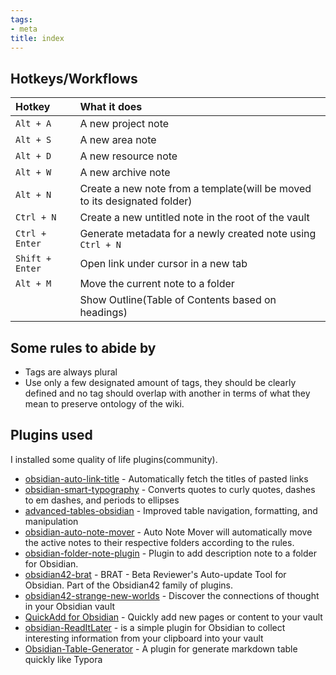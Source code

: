 ```yaml
---
tags:
- meta
title: index
---
```

   
## Hotkeys/Workflows   
   
   
| Hotkey          | What it does                                                              |   
|:--------------- |:------------------------------------------------------------------------- |   
| `Alt + A`       | A new project note                                                        |   
| `Alt + S`       | A new area note                                                           |   
| `Alt + D`       | A new resource note                                                       |   
| `Alt + W`       | A new archive note                                                        |   
| `Alt + N`       | Create a new note from a template(will be moved to its designated folder) |   
| `Ctrl + N`      | Create a new untitled note in the root of the vault                       |   
| `Ctrl + Enter`  | Generate metadata for a newly created note using `Ctrl + N`               |   
| `Shift + Enter` | Open link under cursor in a new tab                                       |   
| `Alt + M`       | Move the current note to a folder                                         |   
|                 | Show Outline(Table of Contents based on headings)                                                                          |   
   
## Some rules to abide by   
   
   
- Tags are always plural   
- Use only a  few designated amount of tags, they should be clearly defined and no tag should overlap with another in terms of what they mean to preserve ontology of the wiki.   
   
## Plugins used   
   
I installed some quality of life plugins(community).   
   
   
- [obsidian-auto-link-title](https://github.com/zolrath/obsidian-auto-link-title) -  Automatically fetch the titles of pasted links   
- [obsidian-smart-typography](https://github.com/mgmeyers/obsidian-smart-typography) -  Converts quotes to curly quotes, dashes to em dashes, and periods to ellipses   
- [advanced-tables-obsidian](https://github.com/tgrosinger/advanced-tables-obsidian) - Improved table navigation, formatting, and manipulation       
- [obsidian-auto-note-mover](https://github.com/farux/obsidian-auto-note-mover) - Auto Note Mover will automatically move the active notes to their respective folders according to the rules.                       
- [obsidian-folder-note-plugin](https://github.com/xpgo/obsidian-folder-note-plugin) - Plugin to add description note to a folder for Obsidian.                   
- [obsidian42-brat](https://github.com/TfTHacker/obsidian42-brat) - BRAT - Beta Reviewer's Auto-update Tool for Obsidian. Part of the Obsidian42 family of plugins.   
- [obsidian42-strange-new-worlds](https://github.com/TfTHacker/obsidian42-strange-new-worlds) -  Discover the connections of thought in your Obsidian vault   
- [QuickAdd for Obsidian](https://github.com/chhoumann/quickadd) - Quickly add new pages or content to your vault   
- [obsidian-ReadItLater](https://github.com/DominikPieper/obsidian-ReadItLater) - is a simple plugin for Obsidian to collect interesting information from your clipboard into your vault          
- [Obsidian-Table-Generator](https://github.com/quorafind/obsidian-table-generator) - A plugin for generate markdown table quickly like Typora